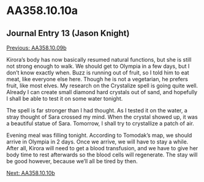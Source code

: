 # AA358.10.10a
## Journal Entry 13 (Jason Knight)
[Previous: AA358.10.09b](Old%20Stories/Jason's%20Journal/AA358.10.09b.md)

Kirora’s body has now basically resumed natural functions, but she is still not strong enough to walk. We should get to Olympia in a few days, but I don’t know exactly when. Buzz is running out of fruit, so I told him to eat meat, like everyone else here. Though he is not a vegetarian, he prefers fruit, like most elves. My research on the Crystalize spell is going quite well. Already I can create small diamond hard crystals out of sand, and hopefully I shall be able to test it on some water tonight.

The spell is far stronger than I had thought. As I tested it on the water, a stray thought of Sara crossed my mind. When the crystal showed up, it was a beautiful statue of Sara. Tomorrow, I shall try to crystallize a patch of air.

Evening meal was filling tonight. According to Tomodak’s map, we should arrive in Olympia in 2 days. Once we arrive, we will have to stay a while. After all, Kirora will need to get a blood transfusion, and we have to give her body time to rest afterwards so the blood cells will regenerate. The stay will be good however, because we’ll all be tired by then.

[Next: AA358.10.10b](Old%20Stories/Jason's%20Journal/AA358.10.10b.md)
